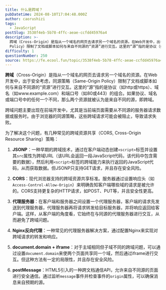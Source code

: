 ```yaml
---
title: 什么是跨域？
pubDatetime: 2024-08-10T17:04:48.000Z
author: caorushizi
tags:
  - JavaScript
postSlug: 3538f4eb-5b78-4ffc-aeae-ccfdd45976a4
description: >-
  跨域（Cross-Origin）是指从一个域名的网页去请求另一个域名的资源。在Web开发中，出于安全考虑，同源策略（Same-Origin
  Policy）限制了文档或脚本如何与来自不同源的“资源”进行交互。这里的“源”指的是协议（如http或https）、域名（如www.example.com）和端口号（如80或443）的组合。如果协议、域名或端口号中的任何一个不同，那么两个资源就被认为是来自不同
difficulty: 1
questionNumber: 250
source: https://fe.ecool.fun/topic/3538f4eb-5b78-4ffc-aeae-ccfdd45976a4
---
```


**跨域**（Cross-Origin）是指从一个域名的网页去请求另一个域名的资源。在Web开发中，出于安全考虑，同源策略（Same-Origin Policy）限制了文档或脚本如何与来自不同源的“资源”进行交互。这里的“源”指的是协议（如http或https）、域名（如www.example.com）和端口号（如80或443）的组合。如果协议、域名或端口号中的任何一个不同，那么两个资源就被认为是来自不同的源，即跨域。

跨域问题主要出现在前端开发中，尤其是当前端页面需要从不同源的服务器请求数据或服务时。由于浏览器的同源策略，这些跨域请求可能会被阻止，导致请求失败。

为了解决这个问题，有几种常见的跨域资源共享（CORS, Cross-Origin Resource Sharing）策略：

1. **JSONP**：一种早期的跨域技术，通过在客户端动态创建`<script>`标签并设置其`src`属性为跨域URL（该URL会返回一段JavaScript代码，该代码中包含需要的数据），然后利用`<script>`标签的跨域能力来执行返回的JavaScript代码，从而获取数据。但JSONP只支持GET请求，并且存在安全风险。

2. **CORS**：现代浏览器支持的跨域资源共享标准。服务器通过设置响应头（如`Access-Control-Allow-Origin`）来明确告知客户端哪些域的请求是被允许的。CORS支持更复杂的HTTP请求，如POST、PUT等，并且安全性更高。

3. **代理服务器**：在客户端和服务器之间设置一个代理服务器，客户端的请求先发送到代理服务器，代理服务器再将请求转发给目标服务器，并将响应返回给客户端。这样，从客户端的角度看，它始终在与同源的代理服务器进行交互，从而避免了跨域问题。

4. **Nginx反向代理**：一种常见的代理服务器解决方案，通过配置Nginx来实现对跨域请求的转发和响应。

5. **document.domain + iframe**：对于主域相同但子域不同的跨域问题，可以通过设置`document.domain`来使两个页面共享同一个域，然后通过iframe进行交互。但这种方法有一定的局限性，并且存在安全风险。

6. **postMessage**：HTML5引入的一种跨文档通信API，允许来自不同源的页面进行安全通信。通过监听`message`事件并检查事件的`origin`属性，可以确保消息来自预期的源。
